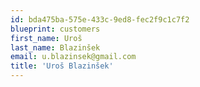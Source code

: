 ```yaml
---
id: bda475ba-575e-433c-9ed8-fec2f9c1c7f2
blueprint: customers
first_name: Uroš
last_name: Blazinšek
email: u.blazinsek@gmail.com
title: 'Uroš Blazinšek'
---
```


